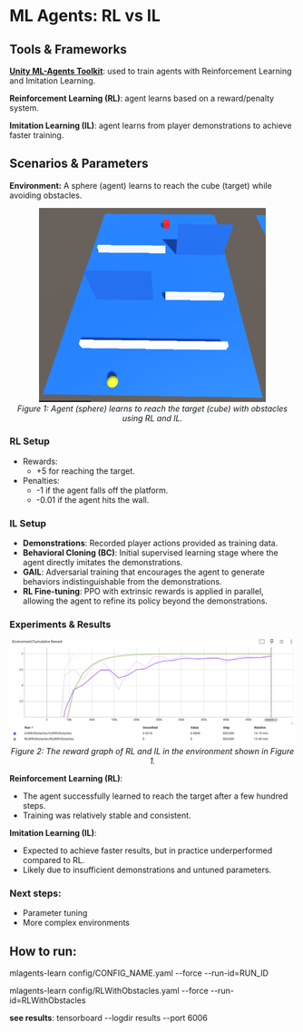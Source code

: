 # ML Agents: RL vs IL

## Tools & Frameworks

**[Unity ML-Agents Toolkit](https://github.com/Unity-Technologies/ml-agents)**: used to train agents with Reinforcement Learning and Imitation Learning.

**Reinforcement Learning (RL)**: agent learns based on a reward/penalty system.

**Imitation Learning (IL)**: agent learns from player demonstrations to achieve faster training.

## Scenarios & Parameters
<!--
**Basic Environment:** A sphere (agent) learns to reach the cube (target).
<p align="center">
    <img src="images/ToyExample1.png" alt="Example 1" width="400"/>
    <br/><em>Figure 1: Agent (sphere) learns to reach the target (cube) using RL and IL.</em>
</p>
-->
**Environment:** A sphere (agent) learns to reach the cube (target) while avoiding obstacles.
<p align="center">
    <img src="images/ToyExample2.png" alt="Example 2" width="400"/>
    <br/><em>Figure 1: Agent (sphere) learns to reach the target (cube) with obstacles using RL and IL.</em>
</p>

### RL Setup
- Rewards:
  - +5 for reaching the target.
- Penalties:
  - -1 if the agent falls off the platform.
  - -0.01 if the agent hits the wall.

### IL Setup
- **Demonstrations**: Recorded player actions provided as training data.
- **Behavioral Cloning (BC)**: Initial supervised learning stage where the agent directly imitates the demonstrations.
- **GAIL**: Adversarial training that encourages the agent to generate behaviors indistinguishable from the demonstrations.
- **RL Fine-tuning**: PPO with extrinsic rewards is applied in parallel, allowing the agent to refine its policy beyond the demonstrations.

### Experiments & Results
<p align="center">
    <img src="images/Reward_withObstacles.png" alt="Reward Graph"/>
    <br/><em>Figure 2: The reward graph of RL and IL in the environment shown in Figure 1.</em>
</p>

**Reinforcement Learning (RL)**:    
- The agent successfully learned to reach the target after a few hundred steps.
- Training was relatively stable and consistent.

**Imitation Learning (IL)**:
- Expected to achieve faster results, but in practice underperformed compared to RL.
- Likely due to insufficient demonstrations and untuned parameters.

### Next steps: 
- Parameter tuning
- More complex environments

## How to run:
mlagents-learn config/CONFIG_NAME.yaml --force --run-id=RUN_ID

mlagents-learn config/RLWithObstacles.yaml --force --run-id=RLWithObstacles

**see results**:
tensorboard --logdir results --port 6006




